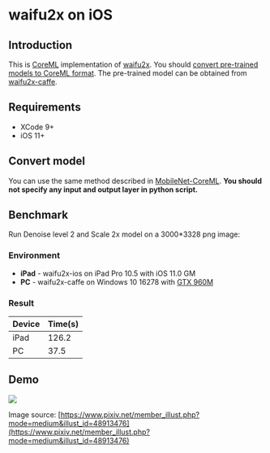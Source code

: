 # waifu2x on iOS

## Introduction
This is [CoreML](https://developer.apple.com/documentation/coreml) implementation of [waifu2x](https://github.com/nagadomi/waifu2x). You should [convert pre-trained models to CoreML format](https://developer.apple.com/documentation/coreml/converting_trained_models_to_core_ml). The pre-trained model can be obtained from [waifu2x-caffe](https://github.com/lltcggie/waifu2x-caffe).

## Requirements
 - XCode 9+
 - iOS 11+
 
## Convert model
You can use the same method described in [MobileNet-CoreML](https://github.com/hollance/MobileNet-CoreML). **You should not specify any input and output layer in python script.**

## Benchmark
Run Denoise level 2 and Scale 2x model on a 3000*3328 png image:
### Environment
- **iPad** - waifu2x-ios on iPad Pro 10.5 with iOS 11.0 GM
- **PC** - waifu2x-caffe on Windows 10 16278 with [GTX 960M](https://www.geforce.com/hardware/notebook-gpus/geforce-gtx-960m)
### Result
|Device|Time(s)|
|---|---|
|iPad|126.2|
|PC|37.5|

## Demo
![](demo.png)

Image source: [https://www.pixiv.net/member_illust.php?mode=medium&illust_id=48913476](https://www.pixiv.net/member_illust.php?mode=medium&illust_id=48913476)
